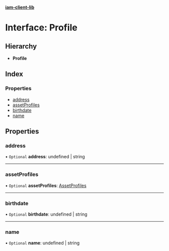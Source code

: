 **[iam-client-lib](../README.md)**

# Interface: Profile

## Hierarchy

* **Profile**

## Index

### Properties

* [address](profile.md#address)
* [assetProfiles](profile.md#assetprofiles)
* [birthdate](profile.md#birthdate)
* [name](profile.md#name)

## Properties

### address

• `Optional` **address**: undefined \| string

___

### assetProfiles

• `Optional` **assetProfiles**: [AssetProfiles](assetprofiles.md)

___

### birthdate

• `Optional` **birthdate**: undefined \| string

___

### name

• `Optional` **name**: undefined \| string
